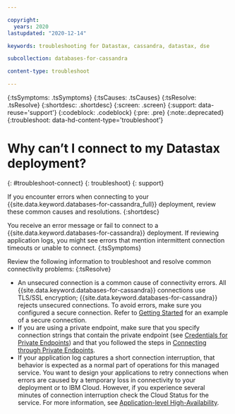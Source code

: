 ```yaml
---

copyright:
  years: 2020
lastupdated: "2020-12-14"

keywords: troubleshooting for Datastax, cassandra, datastax, dse

subcollection: databases-for-cassandra

content-type: troubleshoot

---
```


{:tsSymptoms: .tsSymptoms}
{:tsCauses: .tsCauses}
{:tsResolve: .tsResolve}
{:shortdesc: .shortdesc}
{:screen: .screen}
{:support: data-reuse='support'}
{:codeblock: .codeblock}
{:pre: .pre}
{:note:.deprecated}
{:troubleshoot: data-hd-content-type='troubleshoot'}


# Why can’t I connect to my Datastax deployment?
{: #troubleshoot-connect}
{: troubleshoot}
{: support}

If you encounter errors when connecting to your {{site.data.keyword.databases-for-cassandra_full}} deployment, review these common causes and resolutions.
{:shortdesc}

You receive an error message or fail to connect to a {{site.data.keyword.databases-for-cassandra}} deployment.  If reviewing application logs, you might see errors that mention intermittent connection timeouts or unable to connect.
{:tsSymptoms}

Review the following information to troubleshoot and resolve common connectivity problems:
{:tsResolve}
* An unsecured connection is a common cause of connectivity errors.  All {{site.data.keyword.databases-for-cassandra}} connections use TLS/SSL encryption; {{site.data.keyword.databases-for-cassandra}} rejects unsecured connections.  To avoid errors, make sure you configured a secure connection.  Refer to [Getting Started](/docs/databases-for-cassandra?topic=databases-for-cassandra-getting-started) for an example of a secure connection.
* If you are using a private endpoint, make sure that you specify connection strings that contain the private endpoint (see [Credentials for Private Endpoints](/docs/databases-for-cassandra?topic=cloud-databases-service-endpoints#credentials-for-private-endpoints)) and that you followed the steps in [Connecting through Private Endpoints](/docs/databases-for-cassandra?topic=cloud-databases-service-endpoints#private-endpoint-connections).
* If your application log captures a short connection interruption, that behavior is expected as a normal part of operations for this managed service. You want to design your applications to retry connections when errors are caused by a temporary loss in connectivity to your deployment or to IBM Cloud. However, if you experience several minutes of connection interruption check the Cloud Status for the service. For more information, see [Application-level High-Availability](/docs/databases-for-cassandra?topic=databases-for-cassandra-high-availability#application-level-high-availability).

